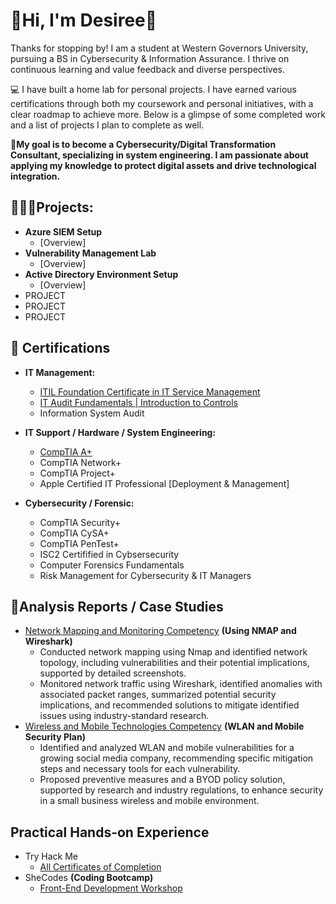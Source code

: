 <h1>🌷Hi, I'm Desiree🌷</h1>


Thanks for stopping by! I am a student at Western Governors University, pursuing a BS in Cybersecurity & Information Assurance. I thrive on continuous learning and value feedback and diverse perspectives. 

💻 I have built a home lab for personal projects. I have earned various certifications through both my coursework and personal initiatives, with a clear roadmap to achieve more. Below is a glimpse of some completed work and a list of projects I plan to complete as well.

<b>📍My goal is to become a Cybersecurity/Digital Transformation Consultant, specializing in system engineering. I am passionate about applying my knowledge to protect digital assets and drive technological integration.</b>


<h2>👩🏽‍💻Projects:</h2>

- <b>Azure SIEM Setup</b>
  - [Overview]
- <b>Vulnerability Management Lab</b>
  - [Overview]
- <b>Active Directory Environment Setup</b>
  - [Overview]
- PROJECT 
- PROJECT
- PROJECT

<h2>📄 Certifications</h2>

-  <b>IT Management:</b>
    - [ITIL Foundation Certificate in IT Service Management](https://drive.google.com/file/d/1z9haaR9Kz8dGl6gWoUIsz2e6vWFqEW-t/view?usp=drive_link)
    - [IT Audit Fundamentals | Introduction to Controls](https://www.udemy.com/certificate/UC-4e39c8a4-7502-49d2-94eb-7ca576710b4c/)
    - Information System Audit
-  <b>IT Support / Hardware / System Engineering:</b>
    - [CompTIA A+](https://drive.google.com/file/d/1GsAdrOxXXUb5yhmZO6DEhw8iPIwfkTLX/view?usp=drive_link)
    - CompTIA Network+
    - CompTIA Project+
    - Apple Certified IT Professional [Deployment & Management]
   
 - <b>Cybersecurity / Forensic: </b>
    - CompTIA Security+
    - CompTIA CySA+
    - CompTIA PenTest+
    - ISC2 Certifified in Cybsersecurity
    - Computer Forensics Fundamentals
    - Risk Management for Cybersecurity & IT Managers

<h2>📝Analysis Reports / Case Studies</h2>

- [Network Mapping and Monitoring Competency](https://drive.google.com/file/d/1MwloU_EHrgkKEnbsWSG24IVwdVyPXJnE/view?usp=share_link) <b>(Using NMAP and Wireshark)</b>
    - Conducted network mapping using Nmap and identified network topology, including vulnerabilities and their potential implications, supported by detailed screenshots.
    - Monitored network traffic using Wireshark, identified anomalies with associated packet ranges, summarized potential security implications, and recommended solutions to mitigate identified issues using industry-standard research.
- [Wireless and Mobile Technologies Competency](https://docs.google.com/document/d/1mCbmYRy7LAU-mo8kSIFnMmhR9ZpXUI4m/edit?usp=share_link&ouid=105420942318330051700&rtpof=true&sd=true) <b>(WLAN and Mobile Security Plan)</b>
  - Identified and analyzed WLAN and mobile vulnerabilities for a growing social media company, recommending specific mitigation steps and necessary tools for each vulnerability.
  - Proposed preventive measures and a BYOD policy solution, supported by research and industry regulations, to enhance security in a small business wireless and mobile environment.


<h2>Practical Hands-on Experience</h2>

- Try Hack Me
    - [All Certificates of Completion]()
- SheCodes <b>(Coding Bootcamp)</b>
    - [Front-End Development Workshop](https://www.shecodes.io/certificates/b8407f7861079d95a6ba52e6ffe15e3e)
